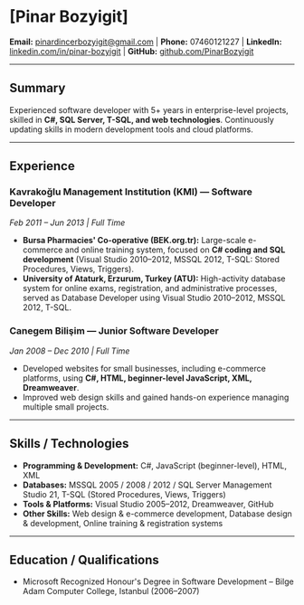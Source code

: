 # [Pinar Bozyigit]

**Email:** [pinardincerbozyigit@gmail.com](mailto:pinardincerbozyigit@gmail.com) | **Phone:** 07460121227  | **LinkedIn:** [linkedin.com/in/pinar-bozyigit](https://linkedin.com/in/pinar-bozyigit) | **GitHub:** [github.com/PinarBozyigit](https://github.com/PinarBozyigit)

---

## Summary

Experienced software developer with 5+ years in enterprise-level projects, skilled in **C#, SQL Server, T-SQL, and web technologies**. Continuously updating skills in modern development tools and cloud platforms.

---

## Experience

### Kavrakoğlu Management Institution (KMI) — Software Developer

*Feb 2011 – Jun 2013 | Full Time*

* **Bursa Pharmacies' Co-operative (BEK.org.tr):** Large-scale e-commerce and online training system, focused on **C# coding and SQL development** (Visual Studio 2010–2012, MSSQL 2012, T-SQL: Stored Procedures, Views, Triggers).
* **University of Ataturk, Erzurum, Turkey (ATU):** High-activity database system for online exams, registration, and administrative processes, served as Database Developer using Visual Studio 2010–2012, MSSQL 2012, T-SQL.

### Canegem Bilişim — Junior Software Developer

*Jan 2008 – Dec 2010 | Full Time*

* Developed websites for small businesses, including e-commerce platforms, using **C#, HTML, beginner-level JavaScript, XML, Dreamweaver**.
* Improved web design skills and gained hands-on experience managing multiple small projects.

---

## Skills / Technologies

* **Programming & Development:** C#, JavaScript (beginner-level), HTML, XML
* **Databases:** MSSQL 2005 / 2008 / 2012 / SQL Server Management Studio 21, T-SQL (Stored Procedures, Views, Triggers)
* **Tools & Platforms:** Visual Studio 2005–2012, Dreamweaver, GitHub
* **Other Skills:** Web design & e-commerce development, Database design & development, Online training & registration systems

---

## Education / Qualifications

* Microsoft Recognized Honour's Degree in Software Development – Bilge Adam Computer College, Istanbul (2006–2007)
